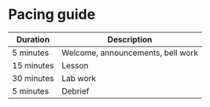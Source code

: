 # Pacing guide

Duration|Description
-|-
5 minutes|Welcome, announcements, bell work
15 minutes|Lesson
30 minutes|Lab work
5 minutes|Debrief
